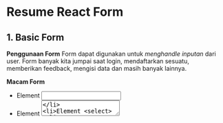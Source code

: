 # Resume React Form

## 1. Basic Form

**Penggunaan Form**
Form dapat digunakan untuk _menghandle inputan_ dari user. Form banyak kita jumpai saat login, mendaftarkan sesuatu, memberikan feedback, mengisi data dan masih banyak lainnya.

**Macam Form**

- Element <input>
- Element <textarea>
- Element <select>
- Radio Button
- Checkbox



## 2. Controlled Component & Uncontrolled Component

Sebuah element HTML yang valuenya dikontrol oleh React disebut _controlled component_, selain itu disebut _uncontrolled component._

Pada sebagian besar kasus, disarankan untuk menggunakan _controlled component_ untuk mengimpementasikan form. Pada _controlled component_, data form ditangani oleh _komponen React_. Cara alternatifnya adalah menggunakan _uncontrolled component_, di mana data form akan ditangani oleh _DOM-nya sendiri_, alih-alih menulis event handler untuk setiap pembaruan state, kita bisa _menggunakan ref_ untuk mendapatkan nilai form dari DOM.

**Apa yang membuat elemnt "Controlled"?**
Selain input, ada elemen bentuk lain, seperti checkboxes, radios, selects and textareas. Elemen formulir menjadi _"controlled"_ jika kita _menetapkan nilainya melalui prop._

Berikut perbedaan fitur pada uncontrolled & controlled :
| Fitur | uncontrolled | controlled |
| ------ | ------ | ------ |
| one-time value retrieval (e.g. on submit) | v | v |
| validating on submit | v | v |
| instant field validation | x | v |
| conditionally disabling submit button | x | v |
| enforcing input format | x | v |
| several inputs for one piece of data | x | v |
| dynamic inputs | x | v |

## 3. Basic Validation

Pada dasarnya, ada 3 alasan mengapa validasi form diperlukan :

- Mencari input data yang benar dan sesuai format.
- Melindungi akun pengguna.
- Melindungi sistem/aplikasi.

**Tipe Validasi Data**
**1. Client-side validation**
Validasi ini dilakukan agar data input sesuai dengan kebutuhan form, sebelum data form dikirimkan ke server.

Kelebihan validasi sisi klien ialah _user-friendly_, karena jika terjadi kesalahan pengguna akan langsung diberitahu. Pengguna tidak harus menunggu respon dari server untuk mengetahui hasil validasi. Client-side validation terbagi atas dua bagian :

- **Built-in form validation**, yaitu menggunakan fitur validasilangsung dari HTML5. Biasanya, validasi ini tidak membutuhkan Javascript dan memiliki performa yang lebih baik. Tapi tidak dapat dikostumisasi. Kadang pesan errornya cukup ‘kaku’.Built-in validation meliputi required, minlength, maxlength, min, max, type
  dan pattern
  **Menggunakan Javascript**. Ini membuat validasi form dapat dikostumisasi. Tetapi kita perlu membuatnya sendiri.

**2. Server-side Validation**
Server-side bertugas untuk _memvalidasi data kembali_, sebelum disimpan di database. Jika ditemukan kesalahan, maka response akan dikirim kembali ke client berupa koreksi atas kesalahan yang dibuat oleh pengguna.

Berbeda dengan validasi sisi klien, validasi ini _tidak user-friendly_. Karena, koreksi kesalahan akan dikirimkan, _setelah form di-submit_.
